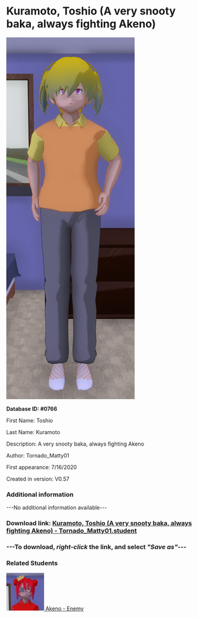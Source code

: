 # Kuramoto, Toshio (A very snooty baka, always fighting Akeno)

<img src="../../Files/Images/Kuramoto, Toshio (A very snooty baka, always fighting Akeno).png" title="Kuramoto, Toshio (A very snooty baka, always fighting Akeno) - Tornado_Matty01">

**Database ID: #0766**

First Name: Toshio

Last Name: Kuramoto

Description: A very snooty baka, always fighting Akeno

Author: Tornado_Matty01

First appearance: 7/16/2020

Created in version: V0.57

### Additional information

---No additional information available---

### Download link: <a href="https://raw.githubusercontent.com/Arbiter1223/Daigaku-Gurashi-Custom-Students/master/Files/Student%20Files/Kuramoto%2C%20Toshio%20(A%20very%20snooty%20baka%2C%20always%20fighting%20Akeno)%20-%20Tornado_Matty01.student">Kuramoto, Toshio (A very snooty baka, always fighting Akeno) - Tornado_Matty01.student</a>

### ---**To download, _right-click_ the link, and select _"Save as"_**---

### Related Students

<a href="Hitomi, Akeno (A heartless, very serious person, always fighting Toshio).md"><img src="../../Files/Thumbs/Hitomi, Akeno (A heartless, very serious person, always fighting Toshio).png" height="100" width="100" title="Hitomi, Akeno (A heartless, very serious person, always fighting Toshio) - Tornado_Matty01, V1.00"></a><a href="Hitomi, Akeno (A heartless, very serious person, always fighting Toshio).md"> Akeno - Enemy</a>

